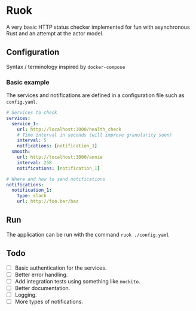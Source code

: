 # Ruok

A very basic HTTP status checker implemented for fun with asynchronous Rust and
an attempt at the actor model.

## Configuration

Syntax / terminology inspired by `docker-compose`

### Basic example

The services and notifications are defined in a configuration file such as
`config.yaml`.

```yaml
# Services to check
services:
  service_1:
    url: http://localhost:3000/health_check
    # Time interval in seconds (will improve granularity soon)
    interval: 5
    notfications: [notification_1]
  smooth:
    url: http://localhost:3000/annie
    interval: 258
    notifications: [notification_1]

# Where and how to send notifications
notifications:
  notification_1:
    type: slack
    url: http://foo.bar/baz
```

## Run

The application can be run with the command `ruok ./config.yaml`

## Todo

- [ ] Basic authentication for the services.
- [ ] Better error handling.
- [ ] Add integration tests using something like `mockito`.
- [ ] Better documentation.
- [ ] Logging.
- [ ] More types of notifications.
